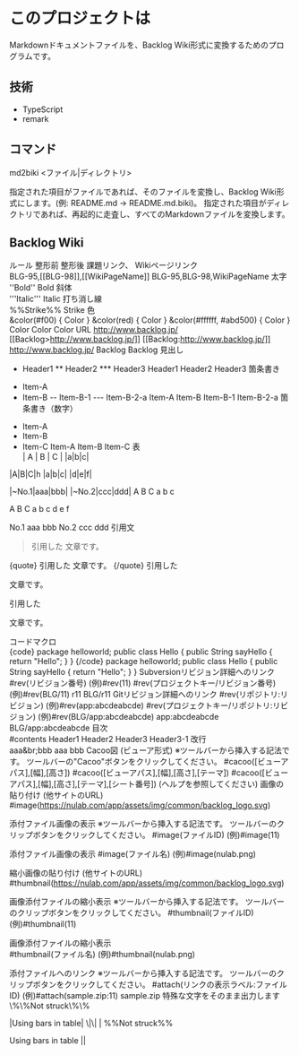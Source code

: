 # このプロジェクトは

Markdownドキュメントファイルを、Backlog Wiki形式に変換するためのプログラムです。

## 技術

- TypeScript
- remark

## コマンド

md2biki <ファイル|ディレクトリ>

指定された項目がファイルであれば、そのファイルを変換し、Backlog Wiki形式にします。(例: README.md -> README.md.biki)。
指定された項目がディレクトリであれば、再起的に走査し、すべてのMarkdownファイルを変換します。

## Backlog Wiki

ルール	整形前	整形後
課題リンク、
Wikiページリンク	
BLG-95,[[BLG-98]],[[WikiPageName]]
BLG-95,BLG-98,WikiPageName
太字	
''Bold''
Bold
斜体	
'''Italic'''
Italic
打ち消し線	
%%Strike%%
Strike
色	
&color(#f00) { Color }
&color(red) { Color }
&color(#ffffff, #abd500) { Color }
Color
Color
Color
URL	
http://www.backlog.jp/
[[Backlog>http://www.backlog.jp/]]
[[Backlog:http://www.backlog.jp/]]
http://www.backlog.jp/
Backlog
Backlog
見出し	
* Header1
** Header2
*** Header3
Header1
Header2
Header3
箇条書き	
- Item-A
- Item-B
-- Item-B-1
--- Item-B-2-a
Item-A
Item-B
Item-B-1
Item-B-2-a
箇条書き（数字）	
+ Item-A
+ Item-B
+ Item-C
Item-A
Item-B
Item-C
表	
| A | B | C |
|a|b|c|


|A|B|C|h
|a|b|c|
|d|e|f|


|~No.1|aaa|bbb|
|~No.2|ccc|ddd|
A	B	C
a	b	c

A	B	C
a	b	c
d	e	f

No.1	aaa	bbb
No.2	ccc	ddd
引用文	
>引用した
>文章です。

{quote}
  引用した
  文章です。
{/quote}
引用した

文章です。


引用した

文章です。

コードマクロ	
{code}
package helloworld;
public class Hello {
  public String sayHello {
    return "Hello";
  }
}
{/code}
package helloworld;
public class Hello {
  public String sayHello {
    return "Hello";
  }
}
Subversionリビジョン詳細へのリンク	
#rev(リビジョン番号)
(例)#rev(11)
#rev(プロジェクトキー/リビジョン番号)
(例)#rev(BLG/11)
r11
BLG/r11
Gitリビジョン詳細へのリンク	
#rev(リポジトリ:リビジョン)
(例)#rev(app:abcdeabcde)
#rev(プロジェクトキー/リポジトリ:リビジョン)
(例)#rev(BLG/app:abcdeabcde)
app:abcdeabcde BLG/app:abcdeabcde
目次	
#contents
Header1
Header2
Header3
Header3-1
改行	
aaa&br;bbb
aaa
bbb
Cacoo図 (ビューア形式)
※ツールバーから挿入する記法です。
ツールバーの"Cacoo"ボタンをクリックしてください。
#cacoo([ビューアパス],[幅],[高さ])
#cacoo([ビューアパス],[幅],[高さ],[テーマ])
#cacoo([ビューアパス],[幅],[高さ],[テーマ],[シート番号])	(ヘルプを参照してください)
画像の貼り付け (他サイトのURL)	
#image(https://nulab.com/app/assets/img/common/backlog_logo.svg)

添付ファイル画像の表示
※ツールバーから挿入する記法です。
ツールバーのクリップボタンをクリックしてください。
#image(ファイルID)
(例)#image(11)

添付ファイル画像の表示	
#image(ファイル名)
(例)#image(nulab.png)

縮小画像の貼り付け (他サイトのURL)	
#thumbnail(https://nulab.com/app/assets/img/common/backlog_logo.svg)

画像添付ファイルの縮小表示
※ツールバーから挿入する記法です。
ツールバーのクリップボタンをクリックしてください。
#thumbnail(ファイルID)
(例)#thumbnail(11)

画像添付ファイルの縮小表示	
#thumbnail(ファイル名)
(例)#thumbnail(nulab.png)

添付ファイルへのリンク
※ツールバーから挿入する記法です。
ツールバーのクリップボタンをクリックしてください。
#attach(リンクの表示ラベル:ファイルID)
(例)#attach(sample.zip:11)
sample.zip
特殊な文字をそのまま出力します	
\\%\\%Not struck\\%\\%

|Using bars in table| \\|\\| |
%%Not struck%%

Using bars in table	||


